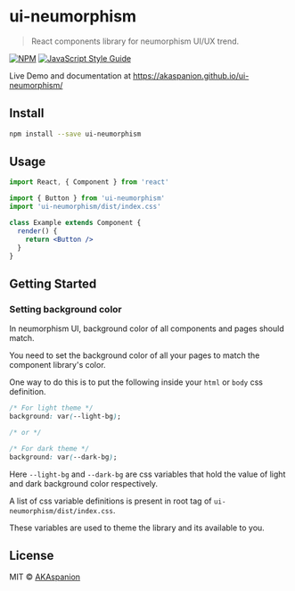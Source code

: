 # ui-neumorphism

>  React components library for neumorphism UI/UX trend.

[![NPM](https://img.shields.io/npm/v/ui-neumorphism.svg)](https://www.npmjs.com/package/ui-neumorphism) [![JavaScript Style Guide](https://img.shields.io/badge/code_style-standard-brightgreen.svg)](https://standardjs.com)

Live Demo and documentation at https://akaspanion.github.io/ui-neumorphism/

## Install

```bash
npm install --save ui-neumorphism
```

## Usage

```jsx
import React, { Component } from 'react'

import { Button } from 'ui-neumorphism'
import 'ui-neumorphism/dist/index.css'

class Example extends Component {
  render() {
    return <Button />
  }
}
```
## Getting Started

### Setting background color
In neumorphism UI, background color of all components and pages should match.

You need to set the background color of all your pages to match the component library's color.

One way to do this is to put the following inside your `html` or `body` css definition.
```css
/* For light theme */
background: var(--light-bg);

/* or */

/* For dark theme */
background: var(--dark-bg);
```
Here `--light-bg` and `--dark-bg` are css variables that hold the value of light and dark background color respectively.

A list of css variable definitions is present in root tag of `ui-neumorphism/dist/index.css`.

These variables are used to theme the library and its available to you.

## License

MIT © [AKAspanion](https://github.com/AKAspanion)
